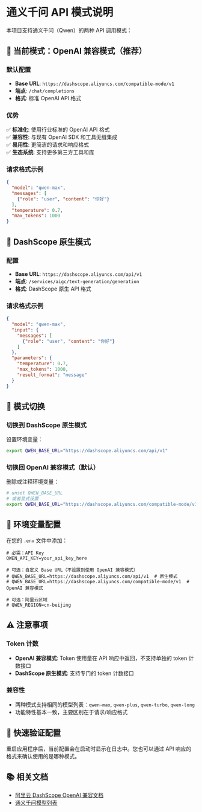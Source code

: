 # 通义千问 API 模式说明

本项目支持通义千问（Qwen）的两种 API 调用模式：

## 🌟 当前模式：OpenAI 兼容模式（推荐）

### 默认配置
- **Base URL**: `https://dashscope.aliyuncs.com/compatible-mode/v1`
- **端点**: `/chat/completions`
- **格式**: 标准 OpenAI API 格式

### 优势
✅ **标准化**: 使用行业标准的 OpenAI API 格式  
✅ **兼容性**: 与现有 OpenAI SDK 和工具无缝集成  
✅ **易用性**: 更简洁的请求和响应格式  
✅ **生态系统**: 支持更多第三方工具和库  

### 请求格式示例
```json
{
  "model": "qwen-max",
  "messages": [
    {"role": "user", "content": "你好"}
  ],
  "temperature": 0.7,
  "max_tokens": 1000
}
```

## 🔧 DashScope 原生模式

### 配置
- **Base URL**: `https://dashscope.aliyuncs.com/api/v1`
- **端点**: `/services/aigc/text-generation/generation`
- **格式**: DashScope 原生 API 格式

### 请求格式示例
```json
{
  "model": "qwen-max",
  "input": {
    "messages": [
      {"role": "user", "content": "你好"}
    ]
  },
  "parameters": {
    "temperature": 0.7,
    "max_tokens": 1000,
    "result_format": "message"
  }
}
```

## 🔄 模式切换

### 切换到 DashScope 原生模式
设置环境变量：
```bash
export QWEN_BASE_URL="https://dashscope.aliyuncs.com/api/v1"
```

### 切换回 OpenAI 兼容模式（默认）
删除或注释环境变量：
```bash
# unset QWEN_BASE_URL
# 或者显式设置
export QWEN_BASE_URL="https://dashscope.aliyuncs.com/compatible-mode/v1"
```

## 📝 环境变量配置

在您的 `.env` 文件中添加：

```env
# 必需：API Key
QWEN_API_KEY=your_api_key_here

# 可选：自定义 Base URL（不设置则使用 OpenAI 兼容模式）
# QWEN_BASE_URL=https://dashscope.aliyuncs.com/api/v1  # 原生模式
# QWEN_BASE_URL=https://dashscope.aliyuncs.com/compatible-mode/v1  # OpenAI 兼容模式

# 可选：阿里云区域
# QWEN_REGION=cn-beijing
```

## ⚠️ 注意事项

### Token 计数
- **OpenAI 兼容模式**: Token 使用量在 API 响应中返回，不支持单独的 token 计数接口
- **DashScope 原生模式**: 支持专门的 token 计数接口

### 兼容性
- 两种模式支持相同的模型列表：`qwen-max`, `qwen-plus`, `qwen-turbo`, `qwen-long`
- 功能特性基本一致，主要区别在于请求/响应格式

## 🚀 快速验证配置

重启应用程序后，当前配置会在启动时显示在日志中。您也可以通过 API 响应的格式来确认使用的是哪种模式。

## 📚 相关文档

- [阿里云 DashScope OpenAI 兼容文档](https://help.aliyun.com/zh/model-studio/developer-reference/use-qwen-by-calling-api)
- [通义千问模型列表](https://help.aliyun.com/zh/model-studio/getting-started/models) 